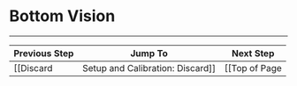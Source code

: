 # Bottom Vision

***

| Previous Step                 | Jump To                 | Next Step                                   |
| ----------------------------- | ----------------------- | ------------------------------------------- |
| [[Discard|Setup and Calibration: Discard]] | [[Top of Page|Setup and Calibration]] or [[Table of Contents|Setup and Calibration]] | [[Next Steps|Setup and Calibration: Next Steps]] |
